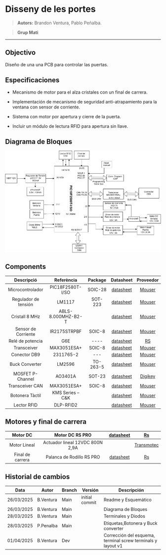  # Disseny de les portes

> **Autors:** Brandon Ventura, Pablo Peñalba.

> **Grup Mati**                             

--------

## Objectivo

Diseño de una una PCB para controlar las puertas.

## Especificaciones

* Mecanismo de motor para el alza cristales con un final de carrera.

* Implementación de mecanismo de seguridad anti-atrapamiento para la ventana con sensor de corriente.

* Sistema con motor por apertura y cierre de la puerta.

* Incluir un módulo de lectura RFID para apertura sin llave.
## Diagrama de Bloques
![Diagrama_bloques](imag/diagrama_bloques.png)
## Components

| Descripció           | Referència         | Package | Datasheet                                                                                             | Proveedor                                                                                                                                                                                                                                             |
|:--------------------:|:------------------:|:--------:|:-----------------------------------------------------------------------------------------------------:|:-------------------------------------------------------------------------------------------------------------------------------------------------------------------------------------------------------------------------------------------------------------------------------------------:|
| Microcontrolador     | PIC18F2580T-I/SO   | SOIC-28  | [datasheet](https://www.mouser.sg/datasheet/2/268/39637d-3443674.pdf)                                 | [Mouser](https://www.mouser.sg/ProductDetail/Microchip-Technology/PIC18F2580T-I-SO?qs=5Wx0vN22rFK6FfhtZXWxdQ%3D%3D)                                                                                                                                              |
| Regulador de tensión | LM1117             | SOT-223  | [datasheet](https://www.mouser.es/datasheet/2/308/1/LM1117_D-2315022.pdf)                             | [Mouser](https://www.mouser.es/ProductDetail/onsemi/LM1117MPX-33NOPB?qs=DPoM0jnrROUIbzbQHFmeig%3D%3D)                                                                                                                                                                                       |
| Cristall 8 MHz       | ABLS-8.000MHZ-B2-T |          | [datasheet](https://www.mouser.es/datasheet/2/3/abls-1664338.pdf)                                     | [Mouser](https://www.mouser.es/ProductDetail/ABRACON/ABLS-8.000MHZ-B2-T?qs=H8AWquzS%2FlOPBpG0T30dWA%3D%3D)                                                                                                                                                                                  |
| Sensor de Corriente  | IR2175STRPBF       | SOIC-8   | [datasheet](https://www.mouser.es/datasheet/2/196/Infineon_IR2175_S__DataSheet_v01_00_EN-3362704.pdf) | [Mouser](https://www.mouser.es/ProductDetail/Infineon-Technologies/IR2175STRPBF?qs=2r01AXMCG3Mz96toc2YS0Q%3D%3D)                                                                                                                                              |
| Relé de potencia     | G6E                | ----     | [datasheet](https://docs.rs-online.com/8949/A700000008621017.pdf)                                       | [RS](https://es.rs-online.com/web/p/reles-de-potencia/0376593)                                                                                                                                                                                                                            |
| Transceiver          | MAX3051ESA+        | SOIC-8   | [datasheet](https://www.mouser.es/datasheet/2/609/MAX3051-3128607.pdf)                                | [Mouser](https://www.mouser.es/ProductDetail/Analog-Devices-Maxim-Integrated/MAX3051ESA%2BT?qs=CDqwynd4ZNpR5GfQHcjhqg%3D%3D)                                                                                                                                              |
| Conector DB9         | 2311765-2          | ---      | [datasheet](https://www.mouser.es/datasheet/2/418/7/ENG_CD_2311765_D-2072969.pdf)                     | [Mouser](https://www.mouser.es/ProductDetail/TE-Connectivity/2311765-2?qs=rrS6PyfT74frdzrH7SJRfg%3D%3D&mgh=1&vip=1&utm_id=19103542967&gad_source=1&gclid=CjwKCAjw26KxBhBDEiwAu6KXt0r6XHcXVAKDy0fb1AQDEcRaa8CqE_BUjWUK4OHCnLL84KZ4c8u68xoCDQcQAvD_BwE)|
| Buck Converter       | LM2596             | TO-263-5 | [datasheet](https://www.ti.com/lit/ds/symlink/lm2596.pdf) | [Mouser](https://www.mouser.es/ProductDetail/Texas-Instruments/LM2596SX-5.0-NOPB?qs=X1J7HmVL2ZGZ5T4VcWdmNw%3D%3D)                                                                                                                                                                                                                       |
| MOSFET P-Channel     | AO3401A            | SOT-23  | [datasheet](https://www.aosmd.com/sites/default/files/res/datasheets/AO3401A.pdf)                      | [Digikey](https://www.digikey.es/es/products/detail/alpha-omega-semiconductor-inc/AO3401A/1855773)                                                                                                                                                                                          |
| Transceiver CAN      | MAX3051ESA+        | SOIC-8  | [datasheet](https://www.mouser.es/datasheet/2/609/MAX3051-3469944.pdf)                                 | [Mouser](https://www.mouser.es/ProductDetail/Analog-Devices-Maxim-Integrated/MAX3051ESA%2bT?qs=sGAEpiMZZMuyKkoWRCJ2WCvAmU8rwmAFQagA9HhnCAw%3D)                                                                                                                            |
| Botonera Tàctil      | KMS Series – C&K   |         | [datasheet](https://www.ckswitches.com/media/1482/kms.pdf)                                             | [Mouser](https://www.mouser.es/ProductDetail/CK/KMS221GPLFS?qs=vOd3edNlRKC%2FKnd4EuUb8Q%3D%3D)                                                                                                                                                                                              |
| Lector RFID          | DLP-RFID2          |         | [datasheet](https://www.mouser.es/datasheet/2/117/dlp-rfid2-ds-v114-1374531.pdf)                       | [Mouser](https://www.mouser.es/ProductDetail/DLP-Design/DLP-RFID2?qs=7edrXduW%2FNsZxdz8dNHO%252BQ%3D%3D)                                                                                                                                                                                    |




## Motores y final de carrera

| Motor DC         | Motor DC RS PRO                 | [datasheet](https://docs.rs-online.com/6e47/A700000007082069.pdf) | [Rs](https://es.rs-online.com/web/p/motores-dc/3213186)                       |
|:----------------:|:-------------------------------:|:-----------------------------------------------------------------:|:-----------------------------------------------------------------------------:|
| Motor Lineal     | Actuador lineal 12VDC 800N 2,9A |                                                                   | [Transmotec](https://www.transmotec.es/product/dla-12-30-a-50-ip65/?vat=true) |
| Final de carrera | Palanca de Rodillo RS PRO       | [datasheet](https://docs.rs-online.com/2b32/A700000008919438.pdf) | [Rs](https://es.rs-online.com/web/p/interruptores-final-de-carrera/9026871)   |

## Historial de cambios

| Data       | Autor     | Branch | Versión        | Descripción          |
| ---------- | --------- | ------ | -------------- | -------------------- |
| 26/03/2025 | B.Ventura | Main | initial commit | Readme y Esquemático |
| 26/03/2025 | B.Ventura | Main | | Diagrama de Bloques |
| 28/03/2025 | B.Ventura | Main | | Terminales y Diodos |
| 28/03/2025 | P.Penalba | Main | | Etiquetas,Botonera y Buck converter|
| 01/04/2025 | B.Ventura | Dev | | Corrección del esquema, terminal screw terminals y layout v1|
